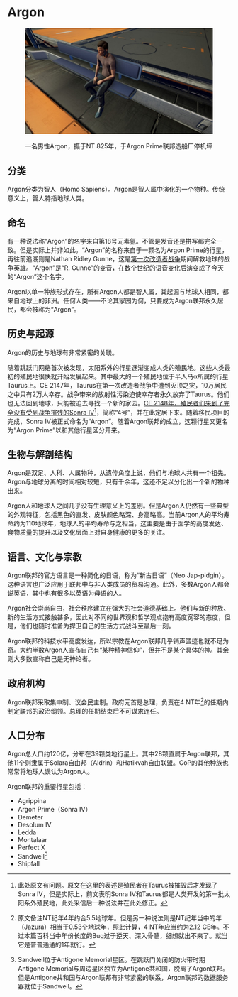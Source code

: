 # Argon

<figure><img src="../.gitbook/assets/Argon.jpg" alt=""><figcaption><p>一名男性Argon，摄于NT 825年，于Argon Prime联邦造船厂停机坪</p></figcaption></figure>

## 分类

Argon分类为智人（Homo Sapiens）。Argon是智人属中演化的一个物种。传统意义上，智人特指地球人类。

## 命名

有一种说法称“Argon”的名字来自第18号元素氩。不管是发音还是拼写都完全一致。但是实际上并非如此。“Argon”的名称来自于一颗名为Argon Prime的行星，再往前追溯则是Nathan Ridley Gunne，这是[第一次改造者战争](../li-shi-shi-jian/di-yi-ci-gai-zao-zhe-zhan-zheng.md)期间解救地球的战争英雄。“Argon”是“R. Gunne”的变音，在数个世纪的语音变化后演变成了今天的“Argon”这个名字。

Argon以单一种族形式存在，所有Argon人都是智人属，其起源与地球人相同，都来自地球上的非洲。任何人类——不论其家园为何，只要成为Argon联邦永久居民，都会被称为“Argon”。

## 历史与起源

Argon的历史与地球有非常紧密的关联。

随着跳跃门网络首次被发现，太阳系外的行星逐渐变成人类的殖民地。这些人类最初的殖民地很快就开始发展起来。其中最大的一个殖民地位于半人马α所属的行星Taurus上。CE 2147年，Taurus在第一次改造者战争中遭到灭顶之灾，10万居民之中只有2万人幸存。战争带来的放射性污染迫使幸存者永久放弃了Taurus。他们也无法回到地球，只能被迫去寻找一个新的家园。[CE 2148年，殖民者们来到了完全没有受到战争摧残的Sonra Ⅳ](#user-content-fn-1)[^1]，简称“4号”，并在此定居下来。随着移民项目的完成，Sonra Ⅳ被正式命名为“Argon”。随着Argon联邦的成立，这颗行星又更名为“Argon Prime”以和其他行星区分开来。

## 生物与解剖结构

Argon是双足、人科、人属物种，从遗传角度上说，他们与地球人共有一个祖先。Argon与地球分离的时间相对较短，只有千余年，这还不足以分化出一个新的物种出来。

Argon人和地球人之间几乎没有生理意义上的差别。但是Argon人仍然有一些典型的外观特征，包括黑色的直发、皮肤颜色略深、身高略高。当前Argon人的平均寿命约为110地球年，地球人的平均寿命与之相当，这主要是由于医学的高度发达、食物质量的提升以及文化层面上对自身健康的更多的关注。

## 语言、文化与宗教

Argon联邦的官方语言是一种简化的日语，称为“新古日语”（Neo Jap-pidgin）。这种语言也广泛应用于联邦中与非人类成员的贸易沟通。此外，多数Argon人都会说英语，其中也有很多以英语为母语的人。

Argon社会崇尚自由，社会秩序建立在强大的社会道德基础上。他们与新的种族、新的生活方式接触甚多，因此对不同的世界观和哲学观点抱有高度宽容的态度，但是，他们也随时准备为捍卫自己的生活方式战斗至最后一刻。

Argon联邦的科技水平高度发达，所以宗教在Argon联邦几乎销声匿迹也就不足为奇。大约半数Argon人宣布自己有“某种精神信仰”，但并不是某个具体的神。其余则大多数宣称自己是无神论者。

## 政府机构

Argon联邦采取集中制、议会民主制。政府元首是总理，负责在4 NT年[^2]的任期内制定联邦的政治纲领。总理的任期结束后不可谋求连任。

## 人口分布

Argon总人口约120亿，分布在39颗类地行星上。其中28颗直属于Argon联邦，其他11个则隶属于Solara自由邦（Aldrin）和Hatikvah自由联盟。CoP的其他种族也常常将地球人误认为Argon人。

Argon联邦的重要行星包括：

* Agrippina
* Argon Prime（Sonra Ⅳ）
* Demeter
* Desolum Ⅳ
* Ledda
* Montalaar
* Perfect X
* Sandwell[^3]
* Shipfall

[^1]: 此处原文有问题。原文在这里的表述是殖民者在Taurus被摧毁后才发现了Sonra Ⅳ，但是实际上，前文表明Sonra Ⅳ和Taurus都是人类开发的第一批太阳系外殖民地，此处采信后一种说法并在此处修正。

[^2]: 原文备注NT纪年4年约合5.5地球年。但是另一种说法则是NT纪年当中的年（Jazura）相当于0.53个地球年，照此计算，4 NT年应当约为2.12 CE年。不过本篇百科当中年份长度的Bug过于逆天、深入骨髓，细想就出不来了。就当它是普普通通的1年就行。

[^3]: Sandwell位于Antigone Memorial星区。在跳跃门关闭的防火带时期Antigone Memorial与周边星区独立为Antigone共和国，脱离了Argon联邦。但是Antigone共和国与Argon联邦有非常紧密的联系，Argon联邦的数据服务器就位于Sandwell。
